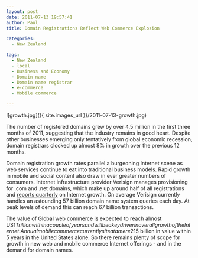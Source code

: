 ```yaml
---
layout: post
date: 2011-07-13 19:57:41
author: Paul
title: Domain Registrations Reflect Web Commerce Explosion

categories:
  - New Zealand

tags:
  - New Zealand
  - local
  - Business and Economy
  - Domain name
  - Domain name registrar
  - e-commerce
  - Mobile commerce

---
```


![growth.jpg]({{ site.images_url }}/2011-07-13-growth.jpg)

The number of registered domains grew by over 4.5 million in the first three months of 2011, suggesting that the industry remains in good heart. Despite other businesses emerging only tentatively from global economic recession, domain registrars clocked up almost 8% in growth over the previous 12 months.

Domain registration growth rates parallel a burgeoning Internet scene as web services continue to eat into traditional business models. Rapid growth in mobile and social content also draw in ever greater numbers of consumers. Internet infrastructure provider Verisign manages provisioning for .com and .net domains, which make up around half of all registrations and [reports quarterly](http://www.verisigninc.com/en_US/why-verisign/research-trends/domain-name-industry-brief/index.xhtml) on Internet growth. On average Verisign currently handles an astounding 57 billion domain name system queries each day. At peak levels of demand this can reach 67 billion transactions.

The value of Global web commerce is expected to reach almost US$1 Trillion within a couple of years and will be a key driver in overall growth of the Internet. Annual mobile commerce currently sits at a mere 2% of consumer sales transactions, but is expected to grow to US$15 billion in value within 5 years in the United States alone. So there remains plenty of scope for growth in new web and mobile commerce Internet offerings - and in the demand for domain names.

